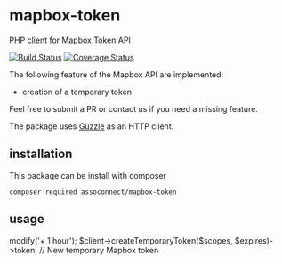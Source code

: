 # mapbox-token
PHP client for Mapbox Token API

[![Build Status](https://travis-ci.org/assoconnect/mapbox-token.svg?branch=master)](https://travis-ci.org/assoconnect/mapbox-token)
[![Coverage Status](https://coveralls.io/repos/github/assoconnect/mapbox-token/badge.svg?branch=master)](https://coveralls.io/github/assoconnect/mapbox-token?branch=master)

The following feature of the Mapbox API are implemented:
- creation of a temporary token

Feel free to submit a PR or contact us if you need a missing feature.

The package uses [Guzzle](https://github.com/guzzle/guzzle) as an HTTP client.

## installation
This package can be install with composer

`composer required assoconnect/mapbox-token`

## usage
<?php

$guzzle = GuzzleHttp\Client();
$client = new AssoConnect\MapboxToken\Client('YOUR MAPBOX USERNAME', 'YOUR MAPBOX TOKEN', $guzzle);

//Create a temporary token
$scopes = [
    'styles:read',
    'styles:tiles',
    'fonts:read',
    'datasets:read',
    'uploads:write',
    'uploads:read',
    'tokens:write',
];

$date = new \DateTime();
$expires = $date->modify('+ 1 hour');

$client->createTemporaryToken($scopes, $expires)->token; // New temporary Mapbox token
